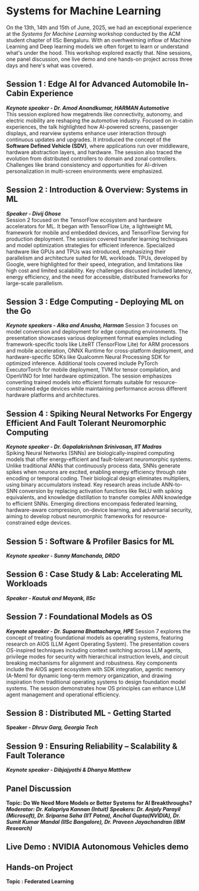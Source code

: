 # Systems for Machine Learning

On the 13th, 14th and 15th of June, 2025, we had an exceptional experience at the *Systems for Machine Learning* workshop conducted by the ACM student chapter of IISc Bengaluru. With an overhwelming inflow of Machine Learning and Deep learning models we often forget to learn or understand what's under the hood. This workshop explored exactly that. Nine sessions, one panel discussion, one live demo and one hands-on project across three days and here's what was covered.

## Session 1 : Edge AI for Advanced Automobile In-Cabin Experience
***Keynote speaker - Dr. Amod Anandkumar, HARMAN Automotive***  
This session explored how megatrends like connectivity, autonomy, and electric mobility are reshaping the automotive industry. Focused on in-cabin experiences, the talk highlighted how AI-powered screens, passenger displays, and rearview systems enhance user interaction through continuous updates and upgrades. It introduced the concept of the **Software Defined Vehicle (SDV)**, where applications run over middleware, hardware abstraction layers, and hardware. The session also traced the evolution from distributed controllers to domain and zonal controllers. Challenges like brand consistency and opportunities for AI-driven personalization in multi-screen environments were emphasized.

## Session 2 : Introduction & Overview: Systems in ML
***Speaker - Divij Ghose***  
Session 2 focused on the TensorFlow ecosystem and hardware accelerators for ML. It began with TensorFlow Lite, a lightweight ML framework for mobile and embedded devices, and TensorFlow Serving for production deployment. The session covered transfer learning techniques and model optimization strategies for efficient inference. Specialized hardware like GPUs and TPUs was introduced, emphasizing their parallelism and architecture suited for ML workloads. TPUs, developed by Google, were highlighted for their speed, integration, and limitations like high cost and limited scalability. Key challenges discussed included latency, energy efficiency, and the need for accessible, distributed frameworks for large-scale parallelism.

## Session 3 : Edge Computing - Deploying ML on the Go
***Keynote speakers - Alka and Anusha, Harman*** 
Session 3 focuses on model conversion and deployment for edge computing environments. The presentation showcases various deployment format examples including framework-specific tools like LiteRT (TensorFlow Lite) for ARM processors and mobile acceleration, ONNX Runtime for cross-platform deployment, and hardware-specific SDKs like Qualcomm Neural Processing SDK for optimized inference. Additional tools covered include PyTorch ExecutorTorch for mobile deployment, TVM for tensor compilation, and OpenVINO for Intel hardware optimization. The session emphasizes converting trained models into efficient formats suitable for resource-constrained edge devices while maintaining performance across different hardware platforms and architectures. 

## Session 4 : Spiking Neural Networks For Engergy Efficient And Fault Tolerant Neuromorphic Computing
***Keynote speaker - Dr. Gopalakrishnan Srinivasan, IIT Madras***  
Spiking Neural Networks (SNNs) are biologically-inspired computing models that offer energy-efficient and fault-tolerant neuromorphic systems. Unlike traditional ANNs that continuously process data, SNNs generate spikes when neurons are excited, enabling energy efficiency through rate encoding or temporal coding. Their biological design eliminates multipliers, using binary accumulators instead. Key research areas include ANN-to-SNN conversion by replacing activation functions like ReLU with spiking equivalents, and knowledge distillation to transfer complex ANN knowledge to efficient SNNs. Emerging directions encompass federated learning, hardware-aware compression, on-device learning, and adversarial security, aiming to develop robust neuromorphic frameworks for resource-constrained edge devices.

## Session 5 : Software & Profiler Basics for ML 
***Keynote speaker - Sunny Manchanda, DRDO***

## Session 6 : Case Study & Lab: Accelerating ML Workloads 
***Speaker - Kautuk and Mayank, IISc***

## Session 7 : Foundational Models as OS
***Keynote speaker - Dr. Suparna Bhattacharya, HPE***
Session 7 explores the concept of treating foundational models as operating systems, featuring research on AIOS (LLM Agent Operating System). The presentation covers OS-inspired techniques including context switching across LLM agents, privilege modes for security with hierarchical instruction levels, and circuit breaking mechanisms for alignment and robustness. Key components include the AIOS agent ecosystem with SDK integration, agentic memory (A-Mem) for dynamic long-term memory organization, and drawing inspiration from traditional operating systems to design foundation model systems. The session demonstrates how OS principles can enhance LLM agent management and operational efficiency.

## Session 8 : Distributed ML - Getting Started 
**Speaker - *Dhruv Garg, Georgia Tech***

## Session 9 : Ensuring Reliability – Scalability & Fault Tolerance
***Keynote speaker - Dibjajyothi & Dhanya Matthew***

## Panel Discussion
**Topic: Do We Need More Models or Better Systems for AI Breakthroughs?**
***Moderator: Dr. Kalapriya Kannan (Intuit)***
***Speakers: Dr. Anjaly Parayil (Microsoft), Dr. Sriparna Saha (IIT Patna), Anchal Gupta(NVIDIA), Dr. Sumit Kumar Mandal (IISc Bangalore), Dr. Praveen Jayachandran (IBM Research)***

## Live Demo : NVIDIA Autonomous Vehicles demo

## Hands-on Project
**Topic : Federated Learning**
